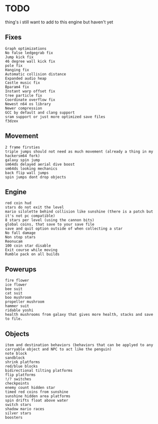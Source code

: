 # TODO
thing's i still want to add to this engine but haven't yet

## Fixes
	Graph optimizations
	No false ledgegrab fix
	Jump kick fix
	46 degree wall kick fix
	pole fix
	Hanging fix
	Automatic collision distance
	Expanded audio heap
	Castle music fix
	Bparam4 fix
	Instant warp offset fix
	tree particle fix
	Coordinate overflow fix
	Newest n64 os library
	Newer compression
	GCC by default and clang support
	sram support or just more optimized save files
	f3dzex

## Movement
	2 frame firsties
	triple jumps should not need as much movement (already a thing in my hackersm64 fork)
	galaxy spin jump
	sm64ds delayed aerial dive boost
	sm64ds looking mechanics
	back flip wall jumps
	spin jumps dont drop objects

## Engine
	red coin hud
	stars do not exit the level
	mario silolette behind collision like sunshine (there is a patch but it's not pc compatible)
	8 stars per level (using the cannon bits)
	global coins, that save to your save file
	save and quit option outside of when collecting a star
	No fall damage
	Non stop stars
	Reonucam
	100 coin star disable
	Exit course while moving
	Rumble pack on all builds

## Powerups
	fire flower
	ice flower
	bee suit
	cat suit
	boo mushroom
	propeller mushroom
	hammer suit
	ridable yoshi
	health mushrooms from galaxy that gives more health, stacks and save to file.

## Objects
	item and destination behaviors (behaviors that can be applyed to any carryable object and NPC to act like the penguin)
	note block
	sandblock
	shrink platforms
	red/blue blocks
	bidirectional tilting platforms
	flip platforms
	!/? switches
	checkpoints
	enemy count hidden star
	timed red coins from sunshine
	sunshine hidden area platforms
	spin drifts float above water
	switch stars
	shadow mario races
	silver stars
	boosters
